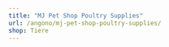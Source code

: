 ```yaml
---
title: "MJ Pet Shop Poultry Supplies"
url: /angono/mj-pet-shop-poultry-supplies/
shop: Tiere
---
```


